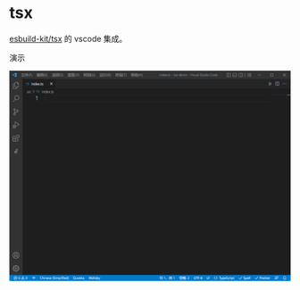# tsx

[esbuild-kit/tsx](https://github.com/esbuild-kit/tsx) 的 vscode 集成。

演示

![run](./public/run.gif)
